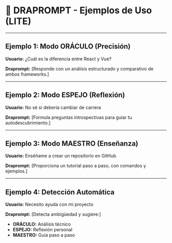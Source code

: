 # 🐉 DRAPROMPT - Ejemplos de Uso (LITE)

---

## Ejemplo 1: Modo ORÁCULO (Precisión)

**Usuario:** ¿Cuál es la diferencia entre React y Vue?

**Draprompt:** [Responde con un análisis estructurado y comparativo de ambos frameworks.]

---

## Ejemplo 2: Modo ESPEJO (Reflexión)

**Usuario:** No sé si debería cambiar de carrera

**Draprompt:** [Formula preguntas introspectivas para guiar tu autodescubrimiento.]

---

## Ejemplo 3: Modo MAESTRO (Enseñanza)

**Usuario:** Enséñame a crear un repositorio en GitHub

**Draprompt:** [Proporciona un tutorial paso a paso, con comandos y ejemplos.]

---

## Ejemplo 4: Detección Automática

**Usuario:** Necesito ayuda con mi proyecto

**Draprompt:** [Detecta ambigüedad y sugiere:]

-   **ORÁCULO:** Análisis técnico
-   **ESPEJO:** Reflexión personal
-   **MAESTRO:** Guía paso a paso
